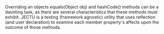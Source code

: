 Overriding an objects equals(Object obj) and hashCode() methods can be a daunting task, as there are several characteristics that these methods must exhibit.  JECTU is a testing (framework agnostic) utility that uses reflection (and user declaration) to examine each member property's affects upon the outcome of those methods.